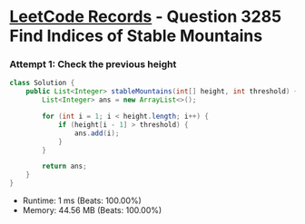 # [LeetCode Records](../../README.md) - Question 3285 Find Indices of Stable Mountains

### Attempt 1: Check the previous height
```java
class Solution {
    public List<Integer> stableMountains(int[] height, int threshold) {
        List<Integer> ans = new ArrayList<>();

        for (int i = 1; i < height.length; i++) {
            if (height[i - 1] > threshold) {
                ans.add(i);
            }
        }

        return ans;
    }
}
```
- Runtime: 1 ms (Beats: 100.00%)
- Memory: 44.56 MB (Beats: 100.00%)

<br>
